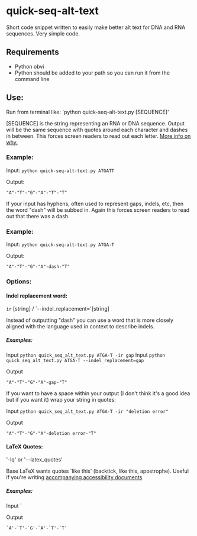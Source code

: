 # quick-seq-alt-text
Short code snippet written to easily make better alt text for DNA and RNA sequences. Very simple code. 

## Requirements
- Python obvi
- Python should be added to your path so you can run it from the command line

## Use:
Run from terminal like: `python quick-seq-alt-text.py [SEQUENCE]'

[SEQUENCE] is the string representing an RNA or DNA sequence. Output will be the same sequence with quotes around each character and dashes in between. This forces screen readers to read out each letter. [More info on why.](https://github.com/JCDCalso/accessible-tex-skeletonizer/wiki/How-to-write-Alt-Text-for-DNA-and-RNA-Sequences)

### Example:

Input: `python quick-seq-alt-text.py ATGATT`

Output: 
```
"A"-"T"-"G"-"A"-"T"-"T"

```

If your input has hyphens, often used to represent gaps, indels, etc, then the word "dash" will be subbed in. Again this forces screen readers to read out that there was a dash.

### Example:

Input: `python quick-seq-alt-text.py ATGA-T`

Output: 
```
"A"-"T"-"G"-"A"-dash-"T"

```

### Options:

#### Indel replacement word:

`ir` [string] / `--indel_replacement='[string]

Instead of outputting "dash" you can use a word that is more closely aligned with the language used in context to describe indels.

##### Examples:

Input `python quick_seq_alt_text.py ATGA-T -ir gap`
Input `python quick_seq_alt_text.py ATGA-T --indel_replacement=gap`

Output 
```
"A"-"T"-"G"-"A"-gap-"T"

```

If you want to have a space within your output (I don't think it's a good idea but if you want it) wrap your string in quotes:

Input `python quick_seq_alt_text.py ATGA-T -ir "deletion error"`

Output 
```
"A"-"T"-"G"-"A"-deletion error-"T"

```

#### LaTeX Quotes:

'-lq' or '--latex_quotes'

Base LaTeX wants quotes `like this' (backtick, like this, apostrophe). Useful if you're writing [accompanying accessibility documents](https://github.com/JCDCalso/accessible-tex-skeletonizer/wiki/About#structure-of-the-accompanying-document)

##### Examples:

Input `

Output 
```
`A'-`T'-`G'-`A'-`T'-`T'

```
